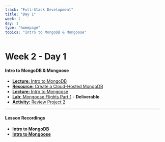 ```yaml
---
track: "Full-Stack Development"
title: "Day 1"
week: 2
day: 1
type: "homepage"
topics: "Intro to MongoDB & Mongoose"
---
```


# Week 2 - Day 1

#### Intro to MongoDB & Mongoose
<!-- - [**Warmup:** Beginners Guide to UX](/full-stack-development/week-2/day-1/lecture-materials/beginners-guide-to-ux/) -->
- [**Lecture:** Intro to MongoDB](/full-stack-development/week-2/day-1/lecture-materials/intro-to-mongodb/)
- [**Resource:** Create a Cloud-Hosted MongoDB](/full-stack-development/week-2/day-1/lecture-materials/create-an-atlas-hosted-mongodb/) 
- [**Lecture:** Intro to Mongoose](/full-stack-development/week-2/day-1/lecture-materials/intro-to-mongoose) 
- [**Lab:** Mongoose Flights Part 1](/full-stack-development/week-2/day-1/labs/mongoose-flights-part-1) - **Deliverable**
- [**Activity:** Review Project 2](/unit-projects/unit-two-project-requirements)


<hr>



#### Lesson Recordings

- [**Intro to MongoDB**](https://generalassembly.zoom.us/rec/share/meb-jZ_7ul5ciUskk9d9j2tYxJCp0Ued1Hfv90S1v0dKCqmBamhv0YIbQuMoqQGS.gzhRHWZLkmwiiIDm?startTime=1615813234000)
- [**Intro to Mongoose**](https://generalassembly.zoom.us/rec/share/meb-jZ_7ul5ciUskk9d9j2tYxJCp0Ued1Hfv90S1v0dKCqmBamhv0YIbQuMoqQGS.gzhRHWZLkmwiiIDm?startTime=1615819426000)

